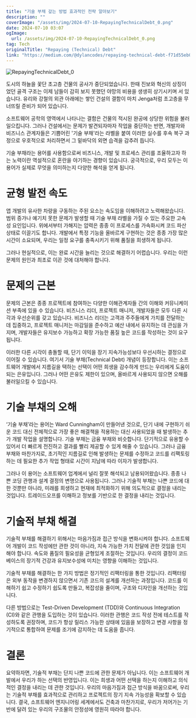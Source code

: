 ```yaml
---
title: "기술 부채 갚는 방법 효과적인 전략 알아보기"
description: ""
coverImage: "/assets/img/2024-07-10-RepayingTechnicalDebt_0.png"
date: 2024-07-10 03:07
ogImage: 
  url: /assets/img/2024-07-10-RepayingTechnicalDebt_0.png
tag: Tech
originalTitle: "Repaying (Technical) Debt"
link: "https://medium.com/@dylancodes/repaying-technical-debt-f71d55eb03b1"
---
```



![RepayingTechnicalDebt_0](/assets/img/2024-07-10-RepayingTechnicalDebt_0.png)

도시의 하늘을 꽃단 초고층 건물의 공사가 중단되었습니다. 한때 진보와 혁신의 상징이었던 골격 구조는 이제 남들이 감히 보지 못했던 야망의 비용을 생생히 상기시키며 서 있습니다. 유리와 강철의 외관 아래에는 쌓인 건설의 결함이 마치 Jenga처럼 초고층을 무너뜨릴 준비가 되어 있습니다.

소프트웨어 공학의 영역에서 나타나는 결함은 건물의 적시된 완공에 상당한 위험을 불러일으킵니다. 그러나 건설에서는 문제가 발견되자마자 작업을 중단하는 반면, 개발자와 비즈니스 관계자들은 기쁨어린 '기술 부채'라는 라벨을 붙여 이러한 실수를 후속 복구 과정으로 우호적으로 처리하면서 그 밑바닥의 외면 습격을 감추려 듭니다.

기술 부채라는 용어를 사용함으로써 비즈니스, 개발 및 프로세스 관리를 조율하고자 하는 노력이란 역설적으로 혼란을 야기하는 경향이 있습니다. 궁극적으로, 우리 모두는 이 용어가 실제로 무엇을 의미하는지 다양한 해석을 얻게 됩니다.

<div class="content-ad"></div>

# 균형 발전 속도

앱 개발의 유사한 차량을 구동하는 주된 요소는 속도임을 이해하려고 노력해왔습니다. 범위 증가나 예기치 못한 문제가 발생할 때 기술 부채 라벨을 가질 수 있는 주요한 고속성 요인입니다. 위에서부터 가해지는 압력은 종종 이 프로세스를 가속화시켜 코드 파산 상태로 이끌기도 합니다. 개발에서 특정 기능을 올바르게 구현하는 것은 종종 가장 많은 시간이 소요되며, 우리는 일정 요구를 충족시키기 위해 품질을 희생하게 됩니다.

그러나 현실적으로, 이는 완료 시간을 늘리는 것으로 해결하기 어렵습니다. 우리는 이런 문제의 원인과 최초로 이끈 것에 대처해야 합니다.

# 문제의 근본

<div class="content-ad"></div>

문제의 근본은 종종 프로젝트에 참여하는 다양한 이해관계자들 간의 이해와 커뮤니케이션 부족에 있을 수 있습니다. 비즈니스 리더, 프로젝트 매니저, 개발자들은 모두 다른 시각과 우선순위를 갖고 있습니다. 비즈니스 리더는 고객과 주주들에게 가치를 전달하는 데 집중하고, 프로젝트 매니저는 마감일을 준수하고 예산 내에서 유지하는 데 관심을 가지며, 개발자들은 유지보수 가능하고 확장 가능한 품질 높은 코드를 작성하는 것이 요구됩니다.

이러한 다른 시각이 충돌할 때, 단기 이익을 장기 지속가능성보다 우선시하는 결정으로 이어질 수 있습니다. 여기서 기술 부채(Technical Debt) 개념이 등장합니다. 이는 소프트웨어 개발에서 지름길을 택하는 선택이 어떤 희생을 감수하게 만드는 우리에게 도움이 되는 은유입니다. 그러나 어떤 은유도 제한이 있으며, 올바르게 사용되지 않으면 오해를 불러일으킬 수 있습니다.

# 기술 부채의 오해

‘기술 부채’라는 용어는 Ward Cunningham이 만들어낸 것으로, 단기 내에 구현하기 쉬운 코드 대신 전체적으로 가장 좋은 해결책을 적용하는 대신 사용되었을 때 발생하는 추가 개발 작업을 설명합니다. 기술 부채는 금융 부채와 비슷합니다. 단기적으로 유용할 수 있어서 더 빠르게 전진하고 결과를 빨리 제공할 수 있게 해줄 수 있습니다. 그러나 금융 부채와 마찬가지로, 초기적인 지름길로 인해 발생하는 문제를 수정하고 코드를 리팩토링하는 데 필요한 추가 작업 형태로 시간이 지남에 따라 이자가 발생합니다.

<div class="content-ad"></div>

그러나 이 용어는 소프트웨어 업계에서 널리 잘못 해석되고 남용되어왔습니다. 종종 나쁜 코딩 관행과 설계 결정의 변명으로 사용됩니다. 그러나 기술적 부채는 나쁜 코드에 대한 것뿐만 아니라, 미래를 희생하고 현재에 최적화하기 위해 의도적으로 결정을 내리는 것입니다. 트레이드오프를 이해하고 정보를 기반으로 한 결정을 내리는 것입니다.

# 기술적 부채 해결

기술적 부채를 해결하기 위해서는 마음가짐과 접근 방식을 변화시켜야 합니다. 소프트웨어 개발이 코드 작성에만 관한 것이 아니라, 지속 가능한 가치 전달에 관한 것임을 인지해야 합니다. 속도와 품질의 필요성을 균형있게 조절하는 것입니다. 우리의 결정이 코드베이스의 장기적 건강과 유지보수성에 미치는 영향을 이해하는 것입니다.

기술적 부채를 해결하는 한 가지 방법은 정기적인 리팩터링을 통한 것입니다. 리팩터링은 외부 동작을 변경하지 않으면서 기존 코드의 설계를 개선하는 과정입니다. 코드를 이해하기 쉽고 수정하기 쉽도록 만들고, 복잡성을 줄이며, 구조와 디자인을 개선하는 것입니다.

<div class="content-ad"></div>

다른 방법으로는 Test-Driven Development (TDD)와 Continuous Integration (CI)와 같은 관행을 도입하는 것이 있습니다. 이러한 관행은 코드 작성 전에 테스트를 작성하도록 권장하며, 코드가 항상 릴리스 가능한 상태에 있음을 보장하고 변경 사항을 정기적으로 통합하여 문제를 조기에 감지하는 데 도움을 줍니다.

# 결론

요약하자면, 기술적 부채는 단지 나쁜 코드에 관한 문제가 아닙니다. 이는 소프트웨어 개발에서 우리가 하는 선택의 반영입니다. 이는 희생과 어떤 선택을 하는지 이해하고 의식적인 결정을 내리는 데 관한 것입니다. 우리의 마음가짐과 접근 방식을 바꿈으로써, 우리는 기술적 부채를 효과적으로 관리하고 프로젝트의 장기 지속 가능성을 확보할 수 있습니다. 결국, 소프트웨어 엔지니어링 세계에서도 건축과 마찬가지로, 우리가 저어가는 기반에 달려 있는 우리의 구조물의 안정성에 영원히 따라야 합니다.